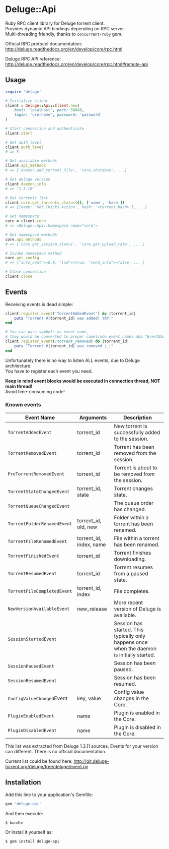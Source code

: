 # Deluge::Api

Ruby RPC client library for Deluge torrent client.  
Provides dynamic API bindings depending on RPC server.  
Multi-threading friendly, thanks to ``concurrent-ruby`` gem.

Official RPC protocol documentation:  
http://deluge.readthedocs.org/en/develop/core/rpc.html

Deluge RPC API reference:  
http://deluge.readthedocs.org/en/develop/core/rpc.html#remote-api

## Usage

```ruby
require 'deluge'

# Initialize client
client = Deluge::Api::Client.new(
    host: 'localhost', port: 58846,
    login: 'username', password: 'password'
)

# Start connection and authenticate
client.start

# Get auth level
client.auth_level
# => 5

# Get available methods
client.api_methods
# => ['daemon.add_torrent_file', 'core.shutdown', ...]

# Get deluge version
client.daemon.info
# => "1.3.10"

# Get torrents list
client.core.get_torrents_status({}, ['name', 'hash'])
# => [{name: 'Hot Chicks Action', hash: '<torrent_hash>'}, ...]

# Get namespace
core = client.core
# => <Deluge::Api::Namespace name="core">

# Get namespace methods
core.api_methods
# => ['core.get_session_status', 'core.get_upload_rate', ....]

# Invoke namespace method
core.get_config
# => {"info_sent"=>0.0, "lsd"=>true, "send_info"=>false, ... }

# Close connection
client.close
```

## Events

Receiving events is dead simple:

```ruby
client.register_event('TorrentAddedEvent') do |torrent_id|
    puts "Torrent #{torrent_id} was added! YAY!"
end

# You can pass symbols as event name,
# they would be converted to proper camelcase event names aka "EventNameEvent"
client.register_event(:torrent_removed) do |torrent_id|
    puts "Torrent #{torrent_id} was removed ;_;"
end
```

Unfortunately there is no way to listen ALL events, due to Deluge architecture.  
You have to register each event you need.

**Keep in mind event blocks would be executed in connection thread, NOT main thread!**  
Avoid time-consuming code!

### Known events

 Event Name               | Arguments               | Description
--------------------------|-------------------------|------------------------------------------------------
``TorrentAddedEvent``         | torrent_id              | New torrent is successfully added to the session.
``TorrentRemovedEvent``       | torrent_id              | Torrent has been removed from the session.
``PreTorrentRemovedEvent``    | torrent_id              | Torrent is about to be removed from the session.
``TorrentStateChangedEvent``  | torrent_id, state       | Torrent changes state.
``TorrentQueueChangedEvent``  | &nbsp;                  | The queue order has changed.
``TorrentFolderRenamedEvent`` | torrent_id, old, new    | Folder within a torrent has been renamed.
``TorrentFileRenamedEvent``   | torrent_id, index, name | File within a torrent has been renamed.
``TorrentFinishedEvent``      | torrent_id              | Torrent finishes downloading.
``TorrentResumedEvent``       | torrent_id              | Torrent resumes from a paused state.
``TorrentFileCompletedEvent`` | torrent_id, index       | File completes.
``NewVersionAvailableEvent``  | new_release             | More recent version of Deluge is available.
``SessionStartedEvent``       | &nbsp;                  | Session has started.  This typically only happens once when the daemon is initially started.
``SessionPausedEvent``        | &nbsp;                  | Session has been paused.
``SessionResumedEvent``       | &nbsp;                  | Session has been resumed.
``ConfigValueChanged``Event   | key, value              | Config value changes in the Core.
``PluginEnabledEvent``        | name                    | Plugin is enabled in the Core.
``PluginDisabledEvent``       | name                    | Plugin is disabled in the Core.

This list was extracted from Deluge 1.3.11 sources. Events for your version can different. There is no official documentation.

Current list could be found here: http://git.deluge-torrent.org/deluge/tree/deluge/event.py

## Installation

Add this line to your application's Gemfile:

```ruby
gem 'deluge-api'
```

And then execute:

    $ bundle

Or install it yourself as:

    $ gem install deluge-api
